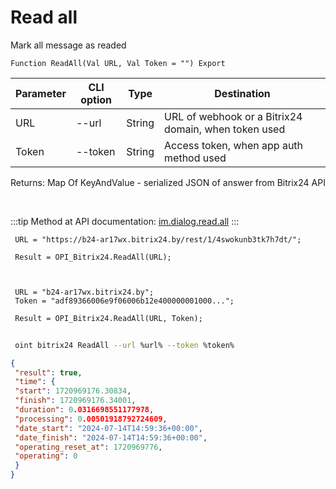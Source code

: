 ﻿---
sidebar_position: 19
---

# Read all
 Mark all message as readed



`Function ReadAll(Val URL, Val Token = "") Export`

 | Parameter | CLI option | Type | Destination |
 |-|-|-|-|
 | URL | --url | String | URL of webhook or a Bitrix24 domain, when token used |
 | Token | --token | String | Access token, when app auth method used |

 
 Returns: Map Of KeyAndValue - serialized JSON of answer from Bitrix24 API

<br/>

:::tip
Method at API documentation: [im.dialog.read.all](https://dev.1c-bitrix.ru/learning/course/?COURSE_ID=93&LESSON_ID=23804)
:::
<br/>


```bsl title="Code example"
 URL = "https://b24-ar17wx.bitrix24.by/rest/1/4swokunb3tk7h7dt/";
 
 Result = OPI_Bitrix24.ReadAll(URL);
 
 
 
 URL = "b24-ar17wx.bitrix24.by";
 Token = "adf89366006e9f06006b12e400000001000...";
 
 Result = OPI_Bitrix24.ReadAll(URL, Token);
```
	


```sh title="CLI command example"
 
 oint bitrix24 ReadAll --url %url% --token %token%

```

```json title="Result"
{
 "result": true,
 "time": {
 "start": 1720969176.30834,
 "finish": 1720969176.34001,
 "duration": 0.0316698551177978,
 "processing": 0.00501918792724609,
 "date_start": "2024-07-14T14:59:36+00:00",
 "date_finish": "2024-07-14T14:59:36+00:00",
 "operating_reset_at": 1720969776,
 "operating": 0
 }
}
```
